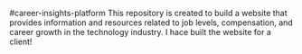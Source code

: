 #career-insights-platform
This repository is created to build a website that provides information and resources related to job levels, compensation, and career growth in the technology industry. I hace built the website for a client!
